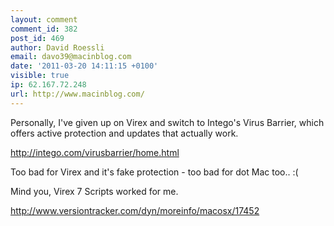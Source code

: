 ```yaml
---
layout: comment
comment_id: 382
post_id: 469
author: David Roessli
email: davo39@macinblog.com
date: '2011-03-20 14:11:15 +0100'
visible: true
ip: 62.167.72.248
url: http://www.macinblog.com/
---
```

Personally, I've given up on Virex and switch to Intego's Virus Barrier, which offers active protection and updates that actually work.

<a href="http://intego.com/virusbarrier/home.html" rel="nofollow">http://intego.com/virusbarrier/home.html</a>

Too bad for Virex and it's fake protection - too bad for dot Mac too..
:(

Mind you, Virex 7 Scripts worked for me.

<a href="http://www.versiontracker.com/dyn/moreinfo/macosx/17452" rel="nofollow">http://www.versiontracker.com/dyn/moreinfo/macosx/17452</a>
